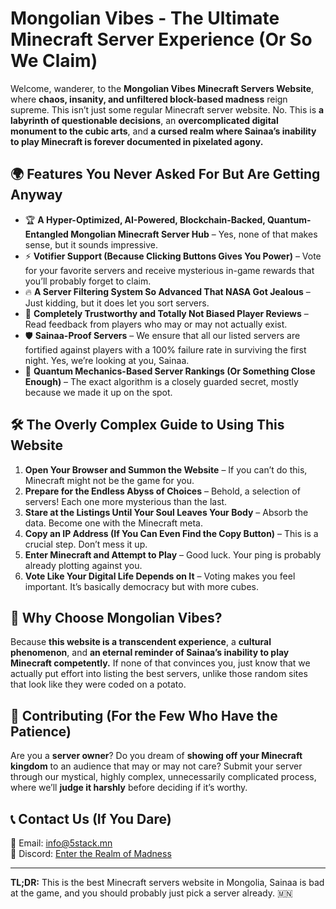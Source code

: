 # Mongolian Vibes - The Ultimate Minecraft Server Experience (Or So We Claim)

Welcome, wanderer, to the **Mongolian Vibes Minecraft Servers Website**, where **chaos, insanity, and unfiltered block-based madness** reign supreme. This isn’t just some regular Minecraft server website. No. This is **a labyrinth of questionable decisions**, an **overcomplicated digital monument to the cubic arts**, and **a cursed realm where Sainaa’s inability to play Minecraft is forever documented in pixelated agony.**

## 🌍 Features You Never Asked For But Are Getting Anyway

- 🏆 **A Hyper-Optimized, AI-Powered, Blockchain-Backed, Quantum-Entangled Mongolian Minecraft Server Hub** – Yes, none of that makes sense, but it sounds impressive.
- ⚡ **Votifier Support (Because Clicking Buttons Gives You Power)** – Vote for your favorite servers and receive mysterious in-game rewards that you’ll probably forget to claim.
- 🔥 **A Server Filtering System So Advanced That NASA Got Jealous** – Just kidding, but it does let you sort servers.
- 💬 **Completely Trustworthy and Totally Not Biased Player Reviews** – Read feedback from players who may or may not actually exist.
- 🛡️ **Sainaa-Proof Servers** – We ensure that all our listed servers are fortified against players with a 100% failure rate in surviving the first night. Yes, we’re looking at you, Sainaa. 
- 🚀 **Quantum Mechanics-Based Server Rankings (Or Something Close Enough)** – The exact algorithm is a closely guarded secret, mostly because we made it up on the spot.

## 🛠️ The Overly Complex Guide to Using This Website

1. **Open Your Browser and Summon the Website** – If you can’t do this, Minecraft might not be the game for you.
2. **Prepare for the Endless Abyss of Choices** – Behold, a selection of servers! Each one more mysterious than the last.
3. **Stare at the Listings Until Your Soul Leaves Your Body** – Absorb the data. Become one with the Minecraft meta.
4. **Copy an IP Address (If You Can Even Find the Copy Button)** – This is a crucial step. Don’t mess it up.
5. **Enter Minecraft and Attempt to Play** – Good luck. Your ping is probably already plotting against you.
6. **Vote Like Your Digital Life Depends on It** – Voting makes you feel important. It’s basically democracy but with more cubes.

## 🤔 Why Choose Mongolian Vibes?

Because **this website is a transcendent experience**, a **cultural phenomenon**, and **an eternal reminder of Sainaa’s inability to play Minecraft competently.** If none of that convinces you, just know that we actually put effort into listing the best servers, unlike those random sites that look like they were coded on a potato.

## 🎩 Contributing (For the Few Who Have the Patience)

Are you a **server owner**? Do you dream of **showing off your Minecraft kingdom** to an audience that may or may not care? Submit your server through our mystical, highly complex, unnecessarily complicated process, where we’ll **judge it harshly** before deciding if it’s worthy.

## 📞 Contact Us (If You Dare)

📧 Email: [info@5stack.mn](mailto:info@5stack.mn)  
💬 Discord: [Enter the Realm of Madness](https://discord.gg/yourlink)  

---

**TL;DR:** This is the best Minecraft servers website in Mongolia, Sainaa is bad at the game, and you should probably just pick a server already. 🇲🇳
